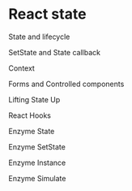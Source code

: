 # React state
State and lifecycle

SetState and State callback

Context

Forms and Controlled components

Lifting State Up

React Hooks

Enzyme State

Enzyme SetState

Enzyme Instance

Enzyme Simulate